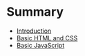 # Summary

* [Introduction](README.md)
* [Basic HTML and CSS](chapter1.md)
* [Basic JavaScript](chapter2.md)

